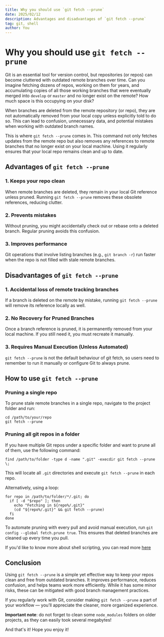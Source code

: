 ```yaml
---
title: Why you should use `git fetch --prune`
date: 2025/02/12
description: Advantages and disadvantages of `git fetch --prune`
tag: git, shell
author: You
---
```


# Why you should use `git fetch --prune`

Git is an essential tool for version control, but repositories (or repos) can become cluttered with outdated remote branches over time. Can you imagine fetching dozens of repos, working on them for years, and accumulating copies of all those working branches that were eventually merged into `develop` or `master` and no longer exist on the remote? How much space is this occupying on your disk?

When branches are deleted from the remote repository (or repo), they are not automatically removed from your local copy unless explicitly told to do so. This can lead to confusion, unnecessary data, and potential mistakes when working with outdated branch names.

This is where `git fetch --prune` comes in. This command not only fetches updates from the remote repo but also removes any references to remote branches that no longer exist on your local machine. Using it regularly ensures that your local repo remains clean and up to date.

## Advantages of `git fetch --prune`

### 1. Keeps your repo clean

When remote branches are deleted, they remain in your local Git reference unless pruned. Running `git fetch --prune` removes these obsolete references, reducing clutter.

### 2. Prevents mistakes

Without pruning, you might accidentally check out or rebase onto a deleted branch. Regular pruning avoids this confusion.

### 3. Improves performance

Git operations that involve listing branches (e.g., `git branch -r`) run faster when the repo is not filled with stale remote branches.

## Disadvantages of `git fetch --prune`

### 1. Accidental loss of remote tracking branches

If a branch is deleted on the remote by mistake, running `git fetch --prune` will remove its reference locally as well.

### 2. No Recovery for Pruned Branches

Once a branch reference is pruned, it is permanently removed from your local machine. If you still need it, you must recreate it manually.

### 3. Requires Manual Execution (Unless Automated)

`git fetch --prune` is not the default behaviour of git fetch, so users need to remember to run it manually or configure Git to always prune.

## How to use `git fetch --prune`

### Pruning a single repo

To prune stale remote branches in a single repo, navigate to the project folder and run:

```
cd /path/to/your/repo
git fetch --prune
```

### Pruning all git repos in a folder

If you have multiple Git repos under a specific folder and want to prune all of them, use the following command:

```
find /path/to/folder -type d -name ".git" -execdir git fetch --prune \;
```

This will locate all `.git` directories and execute `git fetch --prune` in each repo.

Alternatively, using a loop:

```
for repo in /path/to/folder/*/.git; do
  if [ -d "$repo" ]; then
    echo "Fetching in ${repo%/.git}"
    (cd "${repo%/.git}" && git fetch --prune)
  fi
done
```

To automate pruning with every pull and avoid manual execution, run `git config --global fetch.prune true`. This ensures that deleted branches are cleaned up every time you pull.

If you'd like to know more about shell scripting, you can read more [here](/posts/shell-scripting-basics)

## Conclusion

Using `git fetch --prune` is a simple yet effective way to keep your repos clean and free from outdated branches. It improves performance, reduces confusion, and helps teams work more efficiently. While it has some minor risks, these can be mitigated with good branch management practices.

If you regularly work with Git, consider making `git fetch --prune` a part of your workflow — you’ll appreciate the cleaner, more organized experience.

**Important note**: do not forget to clean some `node_modules` folders on older projects, as they can easily took several megabytes!

And that's it! Hope you enjoy it!

